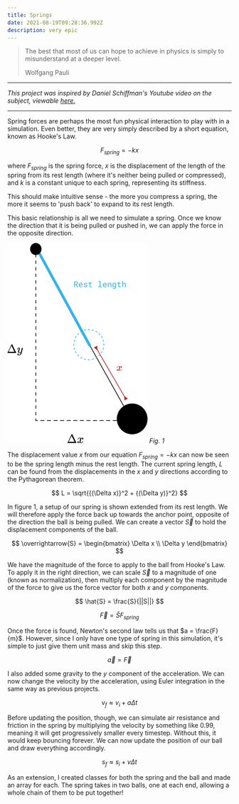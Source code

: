 ```yaml
---
title: Springs
date: 2021-08-19T09:28:36.992Z
description: very epic
---
```


> The best that most of us can hope to achieve in physics is simply to misunderstand at a deeper level.
> 
> <footer>Wolfgang Pauli</footer>

---

<i>This project was inspired by Daniel Schiffman's Youtube video on the subject, viewable [here.](https://youtu.be/Rr-5HiXquhw)</i>

---

Spring forces are perhaps the most fun physical interaction to play with in a simulation. Even better, they are very simply described by a short equation, known as Hooke's Law.

$$
F_{spring} = -kx
$$

where $F_{spring}$ is the spring force, $x$ is the displacement of the length of the spring from its rest length (where it's neither being pulled or compressed), and $k$ is a constant unique to each spring, representing its stiffness.

This should make intuitive sense - the more you compress a spring, the more it seems to 'push back' to expand to its rest length.

This basic relationship is all we need to simulate a spring. Once we know the direction that it is being pulled or pushed in, we can apply the force in the opposite direction.

![image](fig1.png)
*Fig. 1*

The displacement value $x$ from our equation $F_{spring} = -kx$ can now be seen to be the spring length minus the rest length. The current spring length, $L$ can be found from the displacements in the $x$ and $y$ directions according to the Pythagorean theorem.

$$
L = \sqrt{{(\Delta x)}^2 + {(\Delta y)}^2}
$$

In figure 1, a setup of our spring is shown extended from its rest length. We will therefore apply the force back up towards the anchor point, opposite of the direction the ball is being pulled. We can create a vector $\overrightarrow{S}$ to hold the displacement components of the ball.

$$
\overrightarrow{S} = 
\begin{bmatrix}
\Delta x \\
\Delta y
\end{bmatrix}
$$

We have the magnitude of the force to apply to the ball from Hooke's Law. To apply it in the right direction, we can scale $\overrightarrow{S}$ to a magnitude of one (known as normalization), then multiply each component by the magnitude of the force to give us the force vector for both $x$ and $y$ components.

$$
\hat{S} = \frac{S}{||S||}
$$

$$
\overrightarrow{F} = \hat{S} F_{spring}
$$

Once the force is found, Newton's second law tells us that $a = \frac{F}{m}$. However, since I only have one type of spring in this simulation, it's simple to just give them unit mass and skip this step.

$$
\overrightarrow{a} = \overrightarrow{F}
$$

I also added some gravity to the $y$ component of the acceleration. We can now change the velocity by the acceleration, using Euler integration in the same way as previous projects.

$$
v_f \approx v_i + a\Delta t
$$

Before updating the position, though, we can simulate air resistance and friction in the spring by multiplying the velocity by something like $0.99$, meaning it will get progressively smaller every timestep. Without this, it would keep bouncing forever. We can now update the position of our ball and draw everything accordingly.

$$
s_f \approx s_i + v\Delta t
$$

As an extension, I created classes for both the spring and the ball and made an array for each. The spring takes in two balls, one at each end, allowing a whole chain of them to be put together! 
